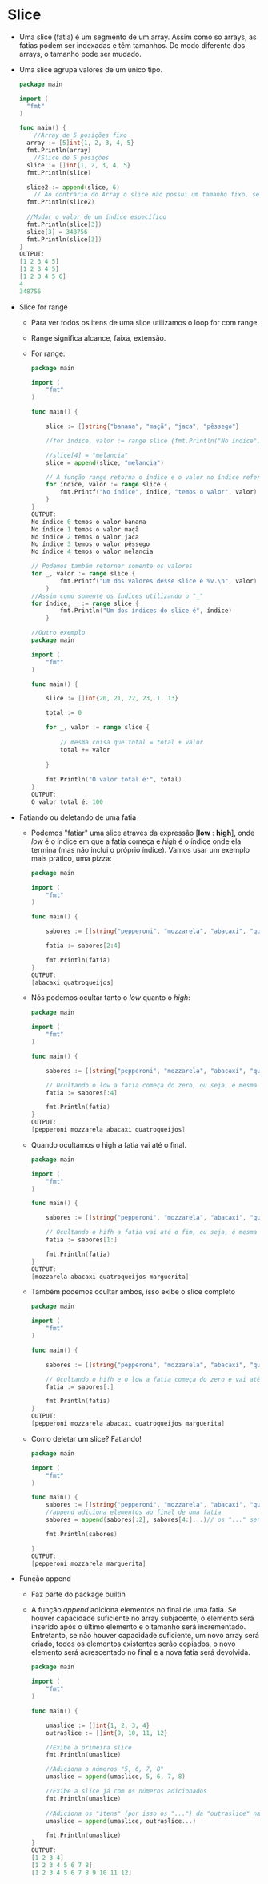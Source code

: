 # Slice

- Uma slice (fatia) é um segmento de um array. Assim como so arrays, as fatias podem ser indexadas e têm tamanhos. De modo diferente dos arrays, o tamanho pode ser mudado.

- Uma slice agrupa valores de um único tipo.

  ```GO
  package main
  
  import (
  	"fmt"
  )
  
  func main() {
      //Array de 5 posições fixo
  	array := [5]int{1, 2, 3, 4, 5}
  	fmt.Println(array)
      //Slice de 5 posições
  	slice := []int{1, 2, 3, 4, 5}
  	fmt.Println(slice)
  
  	slice2 := append(slice, 6) 
      // Ao contrário do Array o slice não possui um tamanho fixo, sendo assim, é possível adicionar valores.
  	fmt.Println(slice2)
  	
  	//Mudar o valor de um índice específico
  	fmt.Println(slice[3])
  	slice[3] = 348756
  	fmt.Println(slice[3])
  }
  OUTPUT: 
  [1 2 3 4 5]
  [1 2 3 4 5]
  [1 2 3 4 5 6]
  4
  348756
  ```

- Slice for range

  - Para ver todos os itens de uma slice utilizamos o loop for com range.

  - Range significa alcance, faixa, extensão.

  - For range:

    ```GO
    package main
    
    import (
    	"fmt"
    )
    
    func main() {
    
    	slice := []string{"banana", "maçã", "jaca", "pêssego"}
    
    	//for índice, valor := range slice {fmt.Println("No índice", índice, "temos o valor:", valor)}
    
    	//slice[4] = "melancia"
    	slice = append(slice, "melancia")
    
        // A função range retorna o índice e o valor no índice referido
    	for índice, valor := range slice {
    		fmt.Printf("No índice", índice, "temos o valor", valor)
    	}
    }
    OUTPUT:
    No índice 0 temos o valor banana
    No índice 1 temos o valor maçã
    No índice 2 temos o valor jaca
    No índice 3 temos o valor pêssego
    No índice 4 temos o valor melancia
    
    // Podemos também retornar somente os valores
    for _, valor := range slice {
    		fmt.Printf("Um dos valores desse slice é %v.\n", valor)
    	}
    //Assim como somente os índices utilizando o "_"
    for índice, _ := range slice {
    		fmt.Println("Um dos índices do slice é", índice)
    	}
    
    //Outro exemplo
    package main
    
    import (
    	"fmt"
    )
    
    func main() {
    
    	slice := []int{20, 21, 22, 23, 1, 13}
    
    	total := 0
    
    	for _, valor := range slice {
    	
    		// mesma coisa que total = total + valor
    		total += valor 
    	
    	}
    	
    	fmt.Println("O valor total é:", total)
    }
    OUTPUT:
    O valor total é: 100
    
    ```

- Fatiando ou deletando de uma fatia

  - Podemos "fatiar" uma slice através da expressão [**low** : **high**], onde _low_ é o índice em que a fatia começa e _high_ é o índice onde ela termina (mas não inclui o próprio índice). Vamos usar um exemplo mais prático, uma pizza:

    ```go
    package main
    
    import (
    	"fmt"
    )
    
    func main() {
    
    	sabores := []string{"pepperoni", "mozzarela", "abacaxi", "quatroqueijos", "marguerita"}
    
    	fatia := sabores[2:4]
    
    	fmt.Println(fatia)
    }
    OUTPUT:
    [abacaxi quatroqueijos]
    ```

  - Nós podemos ocultar tanto o _low_ quanto o _high_:

    ```GO
    package main
    
    import (
    	"fmt"
    )
    
    func main() {
    
    	sabores := []string{"pepperoni", "mozzarela", "abacaxi", "quatroqueijos", "marguerita"}
    
        // Ocultando o low a fatia começa do zero, ou seja, é mesma coisa que sabores[0:4]
    	fatia := sabores[:4]
    
    	fmt.Println(fatia)
    }
    OUTPUT:
    [pepperoni mozzarela abacaxi quatroqueijos]
    ```

  - Quando ocultamos o high a fatia vai até o final.

    ```Go
    package main
    
    import (
    	"fmt"
    )
    
    func main() {
    
    	sabores := []string{"pepperoni", "mozzarela", "abacaxi", "quatroqueijos", "marguerita"}
    
        // Ocultando o hifh a fatia vai até o fim, ou seja, é mesma coisa que sabores[1:len(sabores)]
    	fatia := sabores[1:]
    
    	fmt.Println(fatia)
    }
    OUTPUT:
    [mozzarela abacaxi quatroqueijos marguerita]
    ```

  - Também podemos ocultar ambos, isso exibe o slice completo

    ```GO
    package main
    
    import (
    	"fmt"
    )
    
    func main() {
    
    	sabores := []string{"pepperoni", "mozzarela", "abacaxi", "quatroqueijos", "marguerita"}
    
        // Ocultando o hifh e o low a fatia começa do zero e vai até o fim, ou seja, é mesma coisa que sabores[0:len(sabores)] ou sabores[0:4]
    	fatia := sabores[:]
    
    	fmt.Println(fatia)
    }
    OUTPUT:
    [pepperoni mozzarela abacaxi quatroqueijos marguerita]
    ```

  - Como deletar um slice? Fatiando!

    ```go
    package main
    
    import (
    	"fmt"
    )
    
    func main() {
    	sabores := []string{"pepperoni", "mozzarela", "abacaxi", "quatroqueijos", "marguerita"}
    	//append adiciona elementos ao final de uma fatia
    	sabores = append(sabores[:2], sabores[4:]...)// os "..." servem para indicar que o que vão ser atribuidos a slice "sabores" é o conteudo de "sabores[4:]" e não a variável. 
    
    	fmt.Println(sabores)
    
    }
    OUTPUT:
    [pepperoni mozzarela marguerita]
    ```

- Função append

  - Faz parte do package builtin
  
  - A função _append_ adiciona elementos no final de uma fatia. Se houver capacidade suficiente no array subjacente, o elemento será inserido após o último elemento e o tamanho será incrementado. Entretanto, se não houver capacidade suficiente, um novo array será criado, todos os elementos existentes serão copiados, o novo elemento será acrescentado no final e a nova fatia será devolvida.
  
    ```GO
    package main
    
    import (
    	"fmt"
    )
    
    func main() {
    
    	umaslice := []int{1, 2, 3, 4}
    	outraslice := []int{9, 10, 11, 12}
    
        //Exibe a primeira slice
    	fmt.Println(umaslice)
    
        //Adiciona o números "5, 6, 7, 8"
    	umaslice = append(umaslice, 5, 6, 7, 8)
    
        //Exibe a slice já com os números adicionados
    	fmt.Println(umaslice)
    	
        //Adiciona os "itens" (por isso os "...") da "outraslice" na "umaslice"
    	umaslice = append(umaslice, outraslice...)
    
    	fmt.Println(umaslice)
    }
    OUTPUT:
    [1 2 3 4]
    [1 2 3 4 5 6 7 8]
    [1 2 3 4 5 6 7 8 9 10 11 12]
    ```
